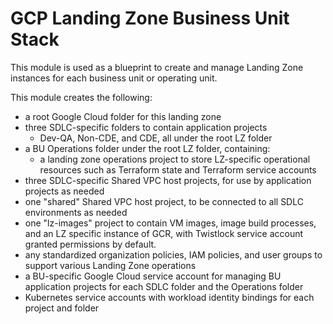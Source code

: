 # GCP Landing Zone Business Unit Stack

This module is used as a blueprint to create and manage Landing Zone instances for each business unit or operating unit.

This module creates the following:

* a root Google Cloud folder for this landing zone
* three SDLC-specific folders to contain application projects
    * Dev-QA, Non-CDE, and CDE, all under the root LZ folder
* a BU Operations folder under the root LZ folder, containing:
    * a landing zone operations project to store LZ-specific operational resources such as Terraform state and Terraform service accounts
* three SDLC-specific Shared VPC host projects, for use by application projects as needed
* one "shared" Shared VPC host project, to be connected to all SDLC environments as needed
* one "lz-images" project to contain VM images, image build processes, and an LZ specific instance of GCR, with Twistlock service account granted permissions by default.
* any standardized organization policies, IAM policies, and user groups to support various Landing Zone operations
* a BU-specific Google Cloud service account for managing BU application projects for each SDLC folder and the Operations folder
* Kubernetes service accounts with workload identity bindings for each project and folder
